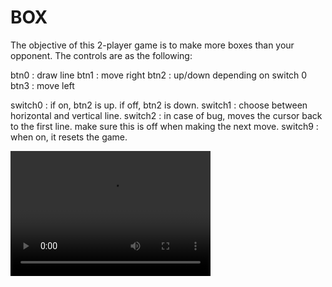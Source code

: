 # BOX

The objective of this 2-player game is to make more boxes than your opponent. 
The controls are as the following:

btn0 : draw line
btn1 : move right
btn2 : up/down depending on switch 0
btn3 : move left

switch0 : if on, btn2 is up. if off, btn2 is down.
switch1 : choose between horizontal and vertical line.
switch2 : in case of bug, moves the cursor back to the first line. make sure this is off when making the next move.
switch9 : when on, it resets the game.


 <video src="boxGame.mp4" width="320" height="200" controls preload></video>
